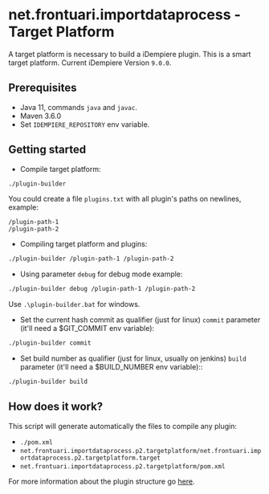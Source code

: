 # net.frontuari.importdataprocess - Target Platform

A target platform is necessary to build a iDempiere plugin. This is a smart target platform. Current iDempiere Version `9.0.0`.

## Prerequisites

- Java 11, commands `java` and `javac`.
- Maven 3.6.0
- Set `IDEMPIERE_REPOSITORY` env variable.

## Getting started

- Compile target platform:

```bash
./plugin-builder
```

You could create a file `plugins.txt` with all plugin's paths on newlines, example:

```
/plugin-path-1
/plugin-path-2
```

- Compiling target platform and plugins:

```bash
./plugin-builder /plugin-path-1 /plugin-path-2
```

- Using parameter `debug` for debug mode example:

```bash
./plugin-builder debug /plugin-path-1 /plugin-path-2
```

Use `.\plugin-builder.bat` for windows.

- Set the current hash commit as qualifier (just for linux) `commit` parameter (it'll need a $GIT_COMMIT env variable):

```bash
./plugin-builder commit
```

- Set build number as qualifier (just for linux, usually on jenkins) `build` parameter (it'll need a $BUILD_NUMBER env variable)::

```bash
./plugin-builder build
```

## How does it work?

This script will generate automatically the files to compile any plugin:

-  `./pom.xml`
- `net.frontuari.importdataprocess.p2.targetplatform/net.frontuari.importdataprocess.p2.targetplatform.target`
- `net.frontuari.importdataprocess.p2.targetplatform/pom.xml`

For more information about the plugin structure go [here](https://github.com/globalqss/globalqss-idempiere-lco).
